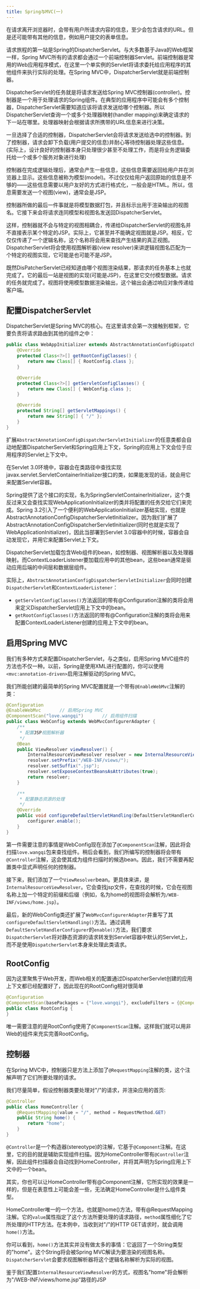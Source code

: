 ```yaml
---
title: Spring与MVC(一)
---
```


在请求离开浏览器时，会带有用户所请求内容的信息，至少会包含请求的URL。但是还可能带有其他的信息，例如用户提交的表单信息。

请求旅程的第一站是Spring的DispatcherServlet。与大多数基于Java的Web框架一样，Spring MVC所有的请求都会通过一个前端控制器Servlet。前端控制器是常用的Web应用程序模式，在这里一个单实例的Servlet将请求委托给应用程序的其他组件来执行实际的处理。在Spring MVC中，DispatcherServlet就是前端控制器。

DispatcherServlet的任务就是将请求发送给Spring MVC控制器(controller)。控制器是一个用于处理请求的Spring组件。在典型的应用程序中可能会有多个控制器，DispatcherServlet需要知道应该将请求发送给哪个控制器。所以DispatcherServlet查询一个或多个处理器映射(handler mapping)来确定请求的下一站在哪里。处理器映射会根据请求所携带的URL信息来进行决策。

一旦选择了合适的控制器，DispatcherServlet会将请求发送给选中的控制器。到了控制器，请求会卸下负载(用户提交的信息)并耐心等待控制器处理这些信息。(实际上，设计良好的控制器本身只处理很少甚至不处理工作，而是将业务逻辑委托给一个或多个服务对象进行处理)

控制器在完成逻辑处理后，通常会产生一些信息，这些信息需要返回给用户并在浏览器上显示。这些信息被称为模型(model)。不过仅仅给用户返回原始的信息是不够的——这些信息需要以用户友好的方式进行格式化，一般会是HTML。所以，信息需要发送一个视图(view)，通常会是JSP。

控制器所做的最后一件事就是将模型数据打包，并且标示出用于渲染输出的视图名。它接下来会将请求连同模型和视图名发送回DispatcherServlet。

这样，控制器就不会与特定的视图相耦合，传递给DispatcherServlet的视图名并不直接表示某个特定的JSP。实际上，它甚至并不能确定视图就是JSP。相反，它仅仅传递了一个逻辑名称，这个名称将会用来查找产生结果的真正视图。DispatcherServlet将会使用视图解析器(view resolver)来讲逻辑视图名匹配为一个特定的视图实现，它可能是也可能不是JSP。

既然DisPatcherServlet已经知道由哪个视图渲染结果，那请求的任务基本上也就完成了。它的最后一站是视图的实现(可能是JSP)，在这里它交付模型数据。请求的任务就完成了。视图将使用模型数据渲染输出，这个输出会通过响应对象传递给客户端。

## 配置DispatcherServlet

DispatcherServlet是Spring MVC的核心。在这里请求会第一次接触到框架，它要负责将请求路由到其他的组件之中：

```java
public class WebAppInitializer extends AbstractAnnotationConfigDispatcherServletInitializer {
    @Override
    protected Class<?>[] getRootConfigClasses() {
        return new Class[] { RootConfig.class };
    }

    @Override
    protected Class<?>[] getServletConfigClasses() {
        return new Class[] { WebConfig.class };
    }

    @Override
    protected String[] getServletMappings() {
        return new String[] { "/" };
    }
}
```

扩展`AbstractAnnotationConfigDispatcherServletInitializer`的任意类都会自动地配置DispatcherServlet和Spring应用上下文，Spring的应用上下文会位于应用程序的Servlet上下文中。

在Servlet 3.0环境中，容器会在类路径中查找实现javax.servlet.ServletContainerInitializer接口的类，如果能发现的话，就会用它来配置Servlet容器。

Spring提供了这个接口的实现，名为SpringServletContainerInitializer，这个类反过来又会查找实现WebApplicationInitializer的类并将配置的任务交给它们来完成。Spring 3.2引入了一个便利的WebApplicationInitializer基础实现，也就是AbstractAnnotationConfigDispatcherServletInitializer。因为我们扩展了AbstractAnnotationConfigDispatcherServletInitializer(同时也就是实现了WebApplicationInitializer)，因此当部署到Servlet 3.0容器中的时候，容器会自动发现它，并用它来配置Servlet上下文。

DispatcherServlet加载包含Web组件的bean，如控制器、视图解析器以及处理器映射。而ContextLoaderListener要加载应用中的其他bean，这些bean通常是驱动应用后端的中间层和数据层组件。

实际上，`AbstractAnnotationConfigDispatcherServletInitializer`会同时创建`DispatcherServlet`和`ContextLoaderListener`：

- `getServletConfigClasses()`方法返回的带有@Configuration注解的类将会用来定义DispatcherServlet应用上下文中的bean。
- `getRootConfigClasses()`方法返回的带有@Configuration注解的类将会用来配置ContextLoaderListener创建的应用上下文中的bean。

## 启用Spring MVC

我们有多种方式来配置DispatcherServlet，与之类似，启用Spring MVC组件的方法也不仅一种。以前，Spring是使用XML进行配置的，你可以使用`<mvc:annotation-driven>`启用注解驱动的Spring MVC。

我们所能创建的最简单的Spring MVC配置就是一个带有`@EnableWebMvc`注解的类：

```java
@Configuration
@EnableWebMvc		// 启用Spring MVC
@ComponentScan("love.wangqi")		// 启用组件扫描
public class WebConfig extends WebMvcConfigurerAdapter {
    /**
     * 配置JSP视图解析器
     */
    @Bean
    public ViewResolver viewResolver() {
        InternalResourceViewResolver resolver = new InternalResourceViewResolver();
        resolver.setPrefix("/WEB-INF/views/");
        resolver.setSuffix(".jsp");
        resolver.setExposeContextBeansAsAttributes(true);
        return resolver;
    }

    /**
     * 配置静态资源的处理
     */
    @Override
    public void configureDefaultServletHandling(DefaultServletHandlerConfigurer configurer) {
        configurer.enable();
    }
}
```

第一件需要注意的事情是WebConfig现在添加了`@ComponentScan`注解，因此将会扫描`love.wangqi`包来查找组件。稍后会看到，我们所编写的控制器将会带有`@Controller`注解，这会使其成为组件扫描时的候选bean。因此，我们不需要再配置类中显式声明任何的控制器。

接下来，我们添加了一个`ViewResolver`bean。更具体来讲，是`InternalResourceViewResolver`。它会查找jsp文件，在查找的时候，它会在视图名称上加一个特定的前缀和后缀（例如，名为home的视图将会解析为`/WEB-INF/views/home.jsp`）。

最后，新的WebConfig类还扩展了`WebMvcConfigurerAdapter`并重写了其`configureDefaultServletHandling()`方法。通过调用`DefaultServletHandlerConfigurer`的`enable()`方法，我们要求`DispatcherServlet`将对静态资源的请求转发到Servlet容器中默认的Servlet上，而不是使用`DispatcherServlet`本身来处理此类请求。

## RootConfig

因为这里聚焦于Web开发，而Web相关的配置通过DispatcherServlet创建的应用上下文都已经配置好了，因此现在的RootConfig相对很简单

```java
@Configuration
@ComponentScan(basePackages = {"love.wangqi"}, excludeFilters = {@ComponentScan.Filter(type = FilterType.ANNOTATION, value = EnableWebMvc.class)})
public class RootConfig {
}
```

唯一需要注意的是RootConfig使用了`@ComponentScan`注解。这样我们就可以用非Web的组件来充实完善RootConfig。

## 控制器

在Spring MVC中，控制器只是方法上添加了`@RequestMapping`注解的类，这个注解声明了它们所要处理的请求。

我们尽量简单，假设控制器类要处理对"/"的请求，并渲染应用的首页:

```java
@Controller
public class HomeController {
    @RequestMapping(value = "/", method = RequestMethod.GET)
    public String home() {
        return "home";
    }
}

```

`@Controller`是一个构造器(stereotype)的注解，它基于`@Component`注解。在这里，它的目的就是辅助实现组件扫描。因为HomeController带有`@Controller`注解，因此组件扫描器会自动找到HomeController，并将其声明为Spring应用上下文中的一个bean。

其实，你也可以让HomeController带有@Component注解，它所实现的效果是一样的，但是在表意性上可能会差一些，无法确定HomeController是什么组件类型。

HomeController唯一的一个方法，也就是home()方法，带有@RequestMapping注解。它的`value`属性指定了这个方法所要处理的请求路径，`method`属性细化了它所处理的HTTP方法。在本例中，当收到对"/"的HTTP GET请求时，就会调用`home()`方法。

你可以看到，`home()`方法其实并没有做太多的事情：它返回了一个String类型的"home"。这个String将会被Spring MVC解读为要渲染的视图名称。`DispatcherServlet`会要求视图解析器将这个逻辑名称解析为实际的视图。

鉴于我们配置`InternalResourceViewResolver`的方式，视图名"home"将会解析为"/WEB-INF/views/home.jsp"路径的JSP


